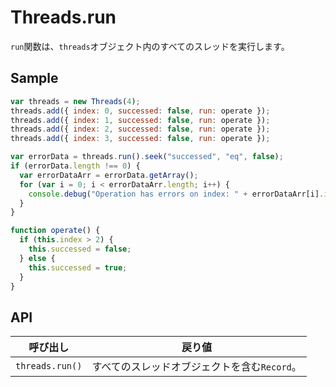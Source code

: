 # Threads.run

`run`関数は、`threads`オブジェクト内のすべてのスレッドを実行します。

## Sample

```javascript
var threads = new Threads(4);
threads.add({ index: 0, successed: false, run: operate });
threads.add({ index: 1, successed: false, run: operate });
threads.add({ index: 2, successed: false, run: operate });
threads.add({ index: 3, successed: false, run: operate });

var errorData = threads.run().seek("successed", "eq", false);
if (errorData.length !== 0) {
  var errorDataArr = errorData.getArray();
  for (var i = 0; i < errorDataArr.length; i++) {
    console.debug("Operation has errors on index: " + errorDataArr[i].index); // エラーメッセージを改善
  }
}

function operate() {
  if (this.index > 2) {
    this.successed = false;
  } else {
    this.successed = true;
  }
}
```
## API

| 呼び出し | 戻り値 |
|---|---|
| `threads.run()` | すべてのスレッドオブジェクトを含む`Record`。 |